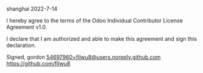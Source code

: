 shanghai  2022-7-14
  
I hereby agree to the terms of the Odoo Individual Contributor License
Agreement v1.0.
  
I declare that I am authorized and able to make this agreement and sign this
declaration.
  
Signed,
gordon  54697960+filwu8@users.noreply.github.com https://github.com/filwu8
